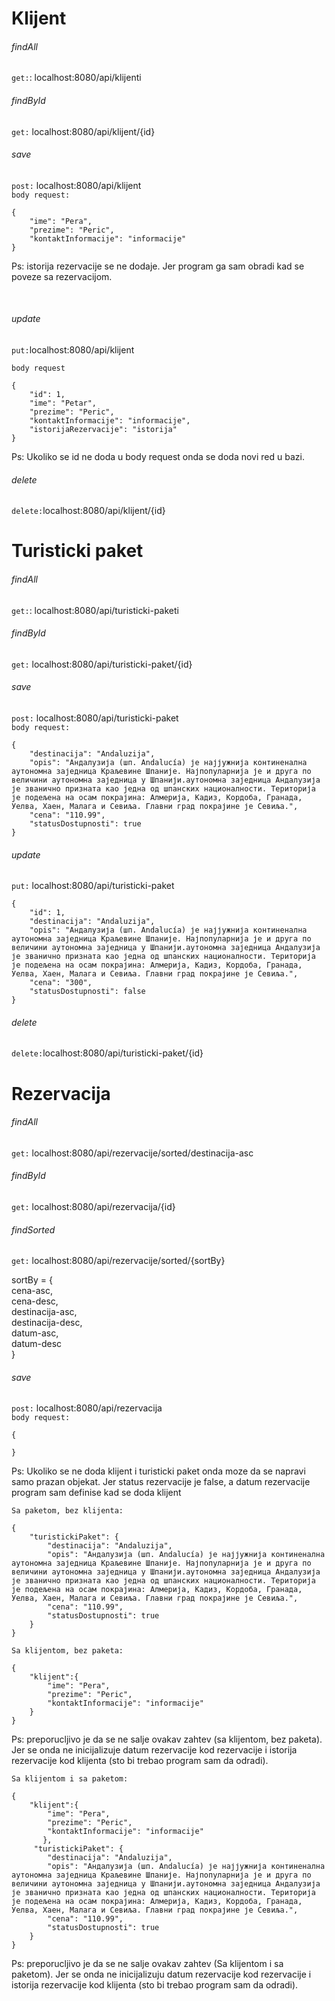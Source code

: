 # Klijent

###### findAll

`get:`: localhost:8080/api/klijenti

###### findById

`get:` localhost:8080/api/klijent/{id}

###### save
`post:` localhost:8080/api/klijent
<br/>
`body request:`

````
{
    "ime": "Pera",
    "prezime": "Peric",
    "kontaktInformacije": "informacije"
}
````

<p>Ps: istorija rezervacije se ne dodaje. Jer program ga sam obradi kad se poveze sa rezervacijom.</p>

<br/>

###### update

`put:`localhost:8080/api/klijent

`body request`

````
{
    "id": 1,
    "ime": "Petar",
    "prezime": "Peric",
    "kontaktInformacije": "informacije",
    "istorijaRezervacije": "istorija"
}
````

<p>Ps: Ukoliko se id ne doda u body request onda se doda novi red u bazi.</p>

###### delete

`delete:`localhost:8080/api/klijent/{id}

# Turisticki paket

###### findAll

`get:`: localhost:8080/api/turisticki-paketi

###### findById

`get:` localhost:8080/api/turisticki-paket/{id}

###### save

`post:` localhost:8080/api/turisticki-paket
<br/>
`body request:`

````
{
    "destinacija": "Andaluzija",
    "opis": "Андалузија (шп. Andalucía) је најјужнија континенална аутономна заједница Краљевине Шпаније. Најпопуларнија је и друга по величини аутономна заједница у Шпанији.аутономна заједница Андалузија је званично призната као једна од шпанских националности. Територија је подељена на осам покрајина: Алмерија, Кадиз, Кордоба, Гранада, Уелва, Хаен, Малага и Севиља. Главни град покрајине је Севиља.",
    "cena": "110.99",
    "statusDostupnosti": true
}
````

###### update
`put:` localhost:8080/api/turisticki-paket
<br/>
````
{
    "id": 1,
    "destinacija": "Andaluzija",
    "opis": "Андалузија (шп. Andalucía) је најјужнија континенална аутономна заједница Краљевине Шпаније. Најпопуларнија је и друга по величини аутономна заједница у Шпанији.аутономна заједница Андалузија је званично призната као једна од шпанских националности. Територија је подељена на осам покрајина: Алмерија, Кадиз, Кордоба, Гранада, Уелва, Хаен, Малага и Севиља. Главни град покрајине је Севиља.",
    "cena": "300",
    "statusDostupnosti": false
}
````

###### delete
`delete:`localhost:8080/api/turisticki-paket/{id}

# Rezervacija

###### findAll
`get:` localhost:8080/api/rezervacije/sorted/destinacija-asc

###### findById
`get:` localhost:8080/api/rezervacija/{id}

###### findSorted
`get:` localhost:8080/api/rezervacije/sorted/{sortBy}
<p>sortBy = { <br>
            cena-asc, <br>
            cena-desc, <br>
            destinacija-asc, <br>
            destinacija-desc, <br>
            datum-asc, <br>
            datum-desc <br>
}</p>

###### save
`post:` localhost:8080/api/rezervacija
<br/>
`body request:`

````
{
    
}
````

<p>Ps: Ukoliko se ne doda klijent i turisticki paket onda moze da se napravi samo prazan objekat. 
Jer status rezervacije je false, a datum rezervacije program sam definise kad se doda klijent</p>

`Sa paketom, bez klijenta:`
````
{
    "turistickiPaket": {
        "destinacija": "Andaluzija",
        "opis": "Андалузија (шп. Andalucía) је најјужнија континенална аутономна заједница Краљевине Шпаније. Најпопуларнија је и друга по величини аутономна заједница у Шпанији.аутономна заједница Андалузија је званично призната као једна од шпанских националности. Територија је подељена на осам покрајина: Алмерија, Кадиз, Кордоба, Гранада, Уелва, Хаен, Малага и Севиља. Главни град покрајине је Севиља.",
        "cena": "110.99",
        "statusDostupnosti": true
    }
}
````

`Sa klijentom, bez paketa:`
````
{
    "klijent":{
        "ime": "Pera",
        "prezime": "Peric",
        "kontaktInformacije": "informacije"
    }   
}
````

<p>Ps: preporucljivo je da se ne salje ovakav zahtev (sa klijentom, bez paketa).
Jer se onda ne inicijalizuje datum rezervacije kod rezervacije i istorija rezervacije kod klijenta
(sto bi trebao program sam da odradi).</p>

`Sa klijentom i sa paketom:`
````
{
    "klijent":{
        "ime": "Pera",
        "prezime": "Peric",
        "kontaktInformacije": "informacije"
       },
     "turistickiPaket": {
        "destinacija": "Andaluzija",
        "opis": "Андалузија (шп. Andalucía) је најјужнија континенална аутономна заједница Краљевине Шпаније. Најпопуларнија је и друга по величини аутономна заједница у Шпанији.аутономна заједница Андалузија је званично призната као једна од шпанских националности. Територија је подељена на осам покрајина: Алмерија, Кадиз, Кордоба, Гранада, Уелва, Хаен, Малага и Севиља. Главни град покрајине је Севиља.",
        "cena": "110.99",
        "statusDostupnosti": true
    }  
}
````
<p>Ps: preporucljivo je da se ne salje ovakav zahtev (Sa klijentom i sa paketom).
Jer se onda ne inicijalizuju datum rezervacije kod rezervacije i istorija rezervacije kod klijenta
(sto bi trebao program sam da odradi).</p>

